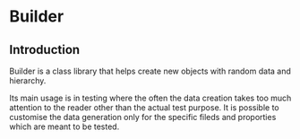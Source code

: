 ﻿# Builder

## Introduction
Builder is a class library that helps create new objects with random data and hierarchy.

Its main usage is in testing where the often the data creation takes too much attention to the reader other than the actual test purpose.
It is possible to customise the data generation only for the specific fileds and proporties which are meant to be tested.